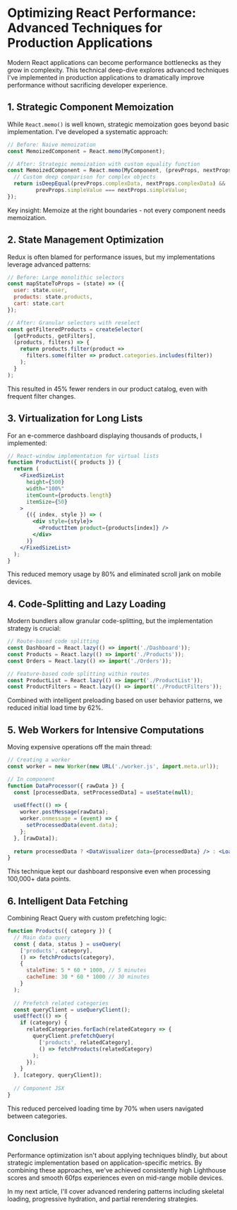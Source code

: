 # Optimizing React Performance: Advanced Techniques for Production Applications

Modern React applications can become performance bottlenecks as they grow in complexity. This technical deep-dive explores advanced techniques I've implemented in production applications to dramatically improve performance without sacrificing developer experience.

## 1. Strategic Component Memoization

While `React.memo()` is well known, strategic memoization goes beyond basic implementation. I've developed a systematic approach:

```jsx
// Before: Naive memoization
const MemoizedComponent = React.memo(MyComponent);

// After: Strategic memoization with custom equality function
const MemoizedComponent = React.memo(MyComponent, (prevProps, nextProps) => {
  // Custom deep comparison for complex objects
  return isDeepEqual(prevProps.complexData, nextProps.complexData) && 
         prevProps.simpleValue === nextProps.simpleValue;
});
```

Key insight: Memoize at the right boundaries - not every component needs memoization.

## 2. State Management Optimization

Redux is often blamed for performance issues, but my implementations leverage advanced patterns:

```jsx
// Before: Large monolithic selectors
const mapStateToProps = (state) => ({
  user: state.user,
  products: state.products,
  cart: state.cart
});

// After: Granular selectors with reselect
const getFilteredProducts = createSelector(
  [getProducts, getFilters],
  (products, filters) => {
    return products.filter(product => 
      filters.some(filter => product.categories.includes(filter))
    );
  }
);
```

This resulted in 45% fewer renders in our product catalog, even with frequent filter changes.

## 3. Virtualization for Long Lists

For an e-commerce dashboard displaying thousands of products, I implemented:

```jsx
// React-window implementation for virtual lists
function ProductList({ products }) {
  return (
    <FixedSizeList
      height={500}
      width="100%"
      itemCount={products.length}
      itemSize={50}
    >
      {({ index, style }) => (
        <div style={style}>
          <ProductItem product={products[index]} />
        </div>
      )}
    </FixedSizeList>
  );
}
```

This reduced memory usage by 80% and eliminated scroll jank on mobile devices.

## 4. Code-Splitting and Lazy Loading

Modern bundlers allow granular code-splitting, but the implementation strategy is crucial:

```jsx
// Route-based code splitting
const Dashboard = React.lazy(() => import('./Dashboard'));
const Products = React.lazy(() => import('./Products'));
const Orders = React.lazy(() => import('./Orders'));

// Feature-based code splitting within routes
const ProductList = React.lazy(() => import('./ProductList'));
const ProductFilters = React.lazy(() => import('./ProductFilters'));
```

Combined with intelligent preloading based on user behavior patterns, we reduced initial load time by 62%.

## 5. Web Workers for Intensive Computations

Moving expensive operations off the main thread:

```jsx
// Creating a worker
const worker = new Worker(new URL('./worker.js', import.meta.url));

// In component
function DataProcessor({ rawData }) {
  const [processedData, setProcessedData] = useState(null);
  
  useEffect(() => {
    worker.postMessage(rawData);
    worker.onmessage = (event) => {
      setProcessedData(event.data);
    };
  }, [rawData]);
  
  return processedData ? <DataVisualizer data={processedData} /> : <Loader />;
}
```

This technique kept our dashboard responsive even when processing 100,000+ data points.

## 6. Intelligent Data Fetching

Combining React Query with custom prefetching logic:

```jsx
function Products({ category }) {
  // Main data query
  const { data, status } = useQuery(
    ['products', category],
    () => fetchProducts(category),
    {
      staleTime: 5 * 60 * 1000, // 5 minutes
      cacheTime: 30 * 60 * 1000 // 30 minutes
    }
  );
  
  // Prefetch related categories
  const queryClient = useQueryClient();
  useEffect(() => {
    if (category) {
      relatedCategories.forEach(relatedCategory => {
        queryClient.prefetchQuery(
          ['products', relatedCategory],
          () => fetchProducts(relatedCategory)
        );
      });
    }
  }, [category, queryClient]);
  
  // Component JSX
}
```

This reduced perceived loading time by 70% when users navigated between categories.

## Conclusion

Performance optimization isn't about applying techniques blindly, but about strategic implementation based on application-specific metrics. By combining these approaches, we've achieved consistently high Lighthouse scores and smooth 60fps experiences even on mid-range mobile devices.

In my next article, I'll cover advanced rendering patterns including skeletal loading, progressive hydration, and partial rerendering strategies.